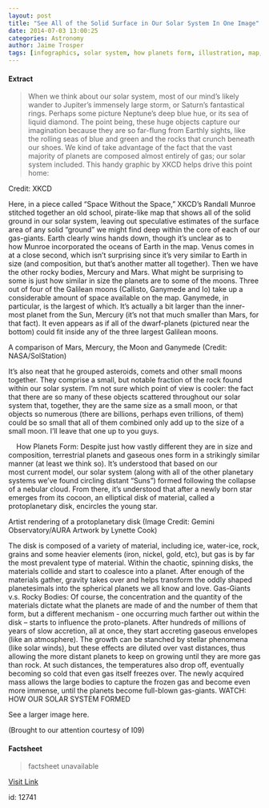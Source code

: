 ```yaml
---
layout: post
title: "See All of the Solid Surface in Our Solar System In One Image"
date: 2014-07-03 13:00:25
categories: Astronomy
author: Jaime Trosper
tags: [infographics, solar system, how planets form, illustration, map, randall munroe, space without the space, videos, xkcd]
---
```



#### Extract
>When we think about our solar system, most of our mind&#8217;s likely wander to Jupiter&#8217;s immensely large storm, or Saturn&#8217;s fantastical rings. Perhaps some picture Neptune&#8217;s deep blue hue, or its sea of liquid diamond. The point being, these huge objects capture our imagination because they are so far-flung from Earthly sights, like the rolling seas of blue and green and the rocks that crunch beneath our shoes. We kind of take advantage of the fact that the vast majority of planets are composed almost entirely of gas; our solar system included. This handy graphic by XKCD helps drive this point home:

Credit: XKCD

Here, in a piece called &#8220;Space Without the Space,&#8221; XKCD&#8217;s Randall Munroe stitched together an old school, pirate-like map that shows all of the solid ground in our solar system, leaving out speculative estimates of the surface area of any solid &#8220;ground&#8221; we might find deep within the core of each of our gas-giants. Earth clearly wins hands down, though it&#8217;s unclear as to how Munroe incorporated the oceans of Earth in the map. Venus comes in at a close second, which isn&#8217;t surprising since it&#8217;s very similar to Earth in size (and composition, but that&#8217;s another matter all together). Then we have the other rocky bodies, Mercury and Mars. What might be surprising to some is just how similar in size the planets are to some of the moons. Three out of four of the Galilean moons (Callisto, Ganymede and Io) take up a considerable amount of space available on the map. Ganymede, in particular, is the largest of which. It&#8217;s actually a bit larger than the inner-most planet from the Sun, Mercury (it&#8217;s not that much smaller than Mars, for that fact). It even appears as if all of the dwarf-planets (pictured near the bottom) could fit inside any of the three largest Galilean moons.

A comparison of Mars, Mercury, the Moon and Ganymede (Credit: NASA/SolStation)

It&#8217;s also neat that he grouped asteroids, comets and other small moons together. They comprise a small, but notable fraction of the rock found within our solar system. I&#8217;m not sure which point of view is cooler: the fact that there are so many of these objects scattered throughout our solar system that, together, they are the same size as a small moon, or that objects so numerous (there are billions, perhaps even trillions, of them) could be so small that all of them combined only add up to the size of a small moon. I&#8217;ll leave that one up to you guys.

     How Planets Form:
Despite just how vastly different they are in size and composition, terrestrial planets and gaseous ones form in a strikingly similar manner (at least we think so).
It&#8217;s understood that based on our most current model, our solar system (along with all of the other planetary systems we&#8217;ve found circling distant &#8220;Suns&#8221;) formed following the collapse of a nebular cloud. From there, it&#8217;s understood that after a newly born star emerges from its cocoon, an elliptical disk of material, called a protoplanetary disk, encircles the young star.

Artist rendering of a protoplanetary disk (Image Credit: Gemini Observatory/AURA Artwork by Lynette Cook)

The disk is composed of a variety of material, including ice, water-ice, rock, grains and some heavier elements (iron, nickel, gold, etc), but gas is by far the most prevalent type of material. Within the chaotic, spinning disks, the materials collide and start to coalesce into a planet. After enough of the materials gather, gravity takes over and helps transform the oddly shaped planetesimals into the spherical planets we all know and love.
Gas-Giants v.s. Rocky Bodies:
Of course, the concentration and the quantity of the materials dictate what the planets are made of and the number of them that form, but a different mechanism - one occurring much farther out within the disk &#8211; starts to influence the proto-planets. After hundreds of millions of years of slow accretion, all at once, they start accreting gaseous envelopes (like an atmosphere). The growth can be stanched by stellar phenomena (like solar winds), but these effects are diluted over vast distances, thus allowing the more distant planets to keep on growing until they are more gas than rock.
At such distances, the temperatures also drop off, eventually becoming so cold that even gas itself freezes over. The newly acquired mass allows the large bodies to capture the frozen gas and become even more immense, until the planets become full-blown gas-giants.
WATCH: HOW OUR SOLAR SYSTEM FORMED



See a larger image here.

(Brought to our attention courtesy of I09)

#### Factsheet
>factsheet unavailable

[Visit Link](http://www.fromquarkstoquasars.com/see-all-of-the-solid-surface-in-our-solar-system-in-one-image/)

id:   12741
